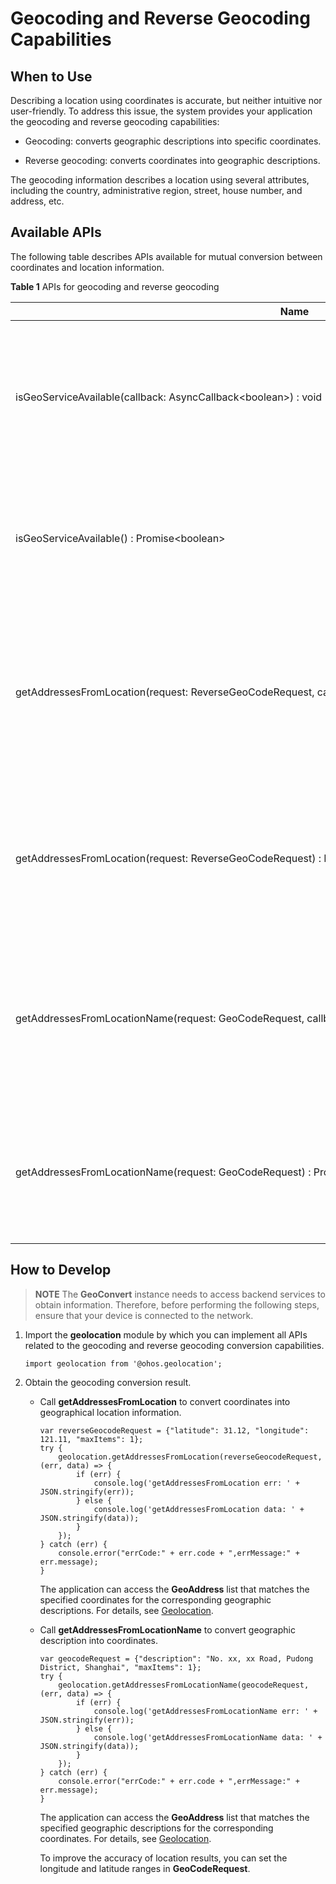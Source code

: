 # Geocoding and Reverse Geocoding Capabilities


## When to Use

Describing a location using coordinates is accurate, but neither intuitive nor user-friendly. To address this issue, the system provides your application the geocoding and reverse geocoding capabilities:

- Geocoding: converts geographic descriptions into specific coordinates.

- Reverse geocoding: converts coordinates into geographic descriptions.

The geocoding information describes a location using several attributes, including the country, administrative region, street, house number, and address, etc.


## Available APIs

The following table describes APIs available for mutual conversion between coordinates and location information.

  **Table 1** APIs for geocoding and reverse geocoding

| Name| Description| 
| -------- | -------- |
| isGeoServiceAvailable(callback:&nbsp;AsyncCallback&lt;boolean&gt;)&nbsp;:&nbsp;void | Checks whether the (reverse) geocoding service is available. This API uses an asynchronous callback to return the result.| 
| isGeoServiceAvailable()&nbsp;:&nbsp;Promise&lt;boolean&gt; | Checks whether the (reverse) geocoding service is available. This API uses a promise to return the result.| 
| getAddressesFromLocation(request:&nbsp;ReverseGeoCodeRequest,&nbsp;callback:&nbsp;AsyncCallback&lt;Array&lt;GeoAddress&gt;&gt;)&nbsp;:&nbsp;void | Converts coordinates into geographic descriptions through reverse geocoding. This API uses an asynchronous callback to return the result. | 
| getAddressesFromLocation(request:&nbsp;ReverseGeoCodeRequest)&nbsp;:&nbsp;Promise&lt;Array&lt;GeoAddress&gt;&gt;; | Converts coordinates into geographic descriptions through reverse geocoding. This API uses a promise to return the result. | 
| getAddressesFromLocationName(request:&nbsp;GeoCodeRequest,&nbsp;callback:&nbsp;AsyncCallback&lt;Array&lt;GeoAddress&gt;&gt;)&nbsp;:&nbsp;void | Converts geographic descriptions into coordinates through geocoding. This API uses an asynchronous callback to return the result. | 
| getAddressesFromLocationName(request:&nbsp;GeoCodeRequest)&nbsp;:&nbsp;Promise&lt;Array&lt;GeoAddress&gt;&gt; | Converts geographic descriptions into coordinates through geocoding. This API uses a promise to return the result. | 


## How to Develop

> **NOTE**
> The **GeoConvert** instance needs to access backend services to obtain information. Therefore, before performing the following steps, ensure that your device is connected to the network.

1. Import the **geolocation** module by which you can implement all APIs related to the geocoding and reverse geocoding conversion capabilities.
     
   ```
   import geolocation from '@ohos.geolocation';
   ```

2. Obtain the geocoding conversion result.
   - Call **getAddressesFromLocation** to convert coordinates into geographical location information.
        
      ```
      var reverseGeocodeRequest = {"latitude": 31.12, "longitude": 121.11, "maxItems": 1};
      try {
          geolocation.getAddressesFromLocation(reverseGeocodeRequest, (err, data) => {
              if (err) {
                  console.log('getAddressesFromLocation err: ' + JSON.stringify(err));
              } else {
                  console.log('getAddressesFromLocation data: ' + JSON.stringify(data));
              }
          });
      } catch (err) {
          console.error("errCode:" + err.code + ",errMessage:" + err.message);
      }
      ```

      The application can access the **GeoAddress** list that matches the specified coordinates for the corresponding geographic descriptions. For details, see [Geolocation](../reference/apis/js-apis-geolocation.md).
   - Call **getAddressesFromLocationName** to convert geographic description into coordinates.
        
      ```
      var geocodeRequest = {"description": "No. xx, xx Road, Pudong District, Shanghai", "maxItems": 1};
      try {
          geolocation.getAddressesFromLocationName(geocodeRequest, (err, data) => {
              if (err) {
                  console.log('getAddressesFromLocationName err: ' + JSON.stringify(err));
              } else {
                  console.log('getAddressesFromLocationName data: ' + JSON.stringify(data));
              }
          });
      } catch (err) {
          console.error("errCode:" + err.code + ",errMessage:" + err.message);
      }
      ```

      The application can access the **GeoAddress** list that matches the specified geographic descriptions for the corresponding coordinates. For details, see [Geolocation](../reference/apis/js-apis-geolocation.md).

      To improve the accuracy of location results, you can set the longitude and latitude ranges in **GeoCodeRequest**.

